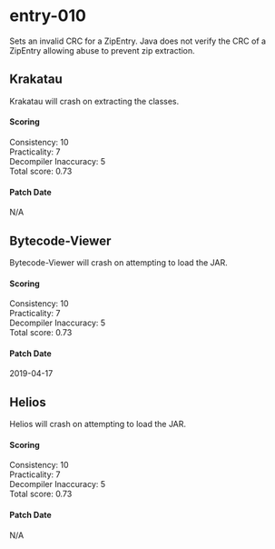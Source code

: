 # entry-010
Sets an invalid CRC for a ZipEntry. Java does not verify the CRC of a ZipEntry
allowing abuse to prevent zip extraction.

## Krakatau
Krakatau will crash on extracting the classes.

#### Scoring
Consistency: 10  
Practicality: 7  
Decompiler Inaccuracy: 5  
Total score: 0.73  

#### Patch Date
N/A

## Bytecode-Viewer
Bytecode-Viewer will crash on attempting to load the JAR.

#### Scoring
Consistency: 10  
Practicality: 7  
Decompiler Inaccuracy: 5  
Total score: 0.73  

#### Patch Date
2019-04-17

## Helios
Helios will crash on attempting to load the JAR.

#### Scoring
Consistency: 10  
Practicality: 7  
Decompiler Inaccuracy: 5  
Total score: 0.73  

#### Patch Date
N/A
